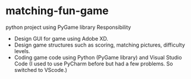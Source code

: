 # matching-fun-game
python project using PyGame library
Responsibility
- Design GUI for game using Adobe XD.
- Design game structures such as scoring, matching pictures, difficulty levels.
- Coding game code using Python (PyGame library) and Visual Studio Code (I used to use PyCharm before but had a few problems. So switched to VScode.)
